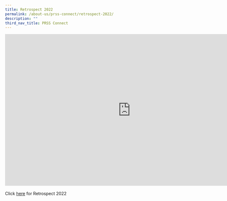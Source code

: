 ```yaml
---
title: Retrospect 2022
permalink: /about-us/prss-connect/retrospect-2022/
description: ""
third_nav_title: PRSS Connect
---
```

<iframe src="https://docs.google.com/presentation/d/e/2PACX-1vS3b8rVrsivl3nRFzshjjLtUMRmTiEIKuTlOXxi8OhgpP8_EV3OGQXye-jAw1J4PMz7zJm6PJQ-SsPq/embed?start=false&amp;loop=false&amp;delayms=60000" frameborder="0" width="640" height="389" allowfullscreen="true" style="width: 825px; height: 501px;"></iframe>
<br><br>Click&nbsp;<a href="https://docs.google.com/presentation/d/e/2PACX-1vS3b8rVrsivl3nRFzshjjLtUMRmTiEIKuTlOXxi8OhgpP8_EV3OGQXye-jAw1J4PMz7zJm6PJQ-SsPq/pub?start=false&amp;loop=false&amp;delayms=60000" target="_blank">here</a>&nbsp;for Retrospect 2022